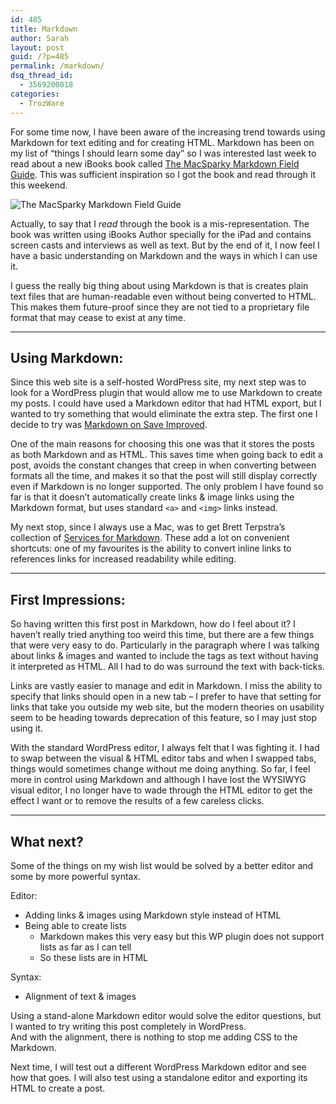 ```yaml
---
id: 485
title: Markdown
author: Sarah
layout: post
guid: /?p=485
permalink: /markdown/
dsq_thread_id:
  - 3569200018
categories:
  - TrozWare
---
```

For some time now, I have been aware of the increasing trend towards using Markdown for text editing and for creating HTML. Markdown has been on my list of &#8220;things I should learn some day&#8221; so I was interested last week to read about a new iBooks book called [The MacSparky Markdown Field Guide][1]. This was sufficient inspiration so I got the book and read through it this weekend.



![The MacSparky Markdown Field Guide][2]

Actually, to say that I *read* through the book is a mis-representation. The book was written using iBooks Author specially for the iPad and contains screen casts and interviews as well as text. But by the end of it, I now feel I have a basic understanding on Markdown and the ways in which I can use it.

I guess the really big thing about using Markdown is that is creates plain text files that are human-readable even without being converted to HTML. This makes them future-proof since they are not tied to a proprietary file format that may cease to exist at any time.

* * *

## Using Markdown:

Since this web site is a self-hosted WordPress site, my next step was to look for a WordPress plugin that would allow me to use Markdown to create my posts. I could have used a Markdown editor that had HTML export, but I wanted to try something that would eliminate the extra step. The first one I decide to try was [Markdown on Save Improved][3].

One of the main reasons for choosing this one was that it stores the posts as both Markdown and as HTML. This saves time when going back to edit a post, avoids the constant changes that creep in when converting between formats all the time, and makes it so that the post will still display correctly even if Markdown is no longer supported. The only problem I have found so far is that it doesn&#8217;t automatically create links & image links using the Markdown format, but uses standard `<a>` and `<img>` links instead.

My next stop, since I always use a Mac, was to get Brett Terpstra&#8217;s collection of [Services for Markdown][4]. These add a lot on convenient shortcuts: one of my favourites is the ability to convert inline links to references links for increased readability while editing.

* * *

## First Impressions:

So having written this first post in Markdown, how do I feel about it? I haven&#8217;t really tried anything too weird this time, but there are a few things that were very easy to do. Particularly in the paragraph where I was talking about links & images and wanted to include the tags as text without having it interpreted as HTML. All I had to do was surround the text with back-ticks.

Links are vastly easier to manage and edit in Markdown. I miss the ability to specify that links should open in a new tab &#8211; I prefer to have that setting for links that take you outside my web site, but the modern theories on usability seem to be heading towards deprecation of this feature, so I may just stop using it.

With the standard WordPress editor, I always felt that I was fighting it. I had to swap between the visual & HTML editor tabs and when I swapped tabs, things would sometimes change without me doing anything. So far, I feel more in control using Markdown and although I have lost the WYSIWYG visual editor, I no longer have to wade through the HTML editor to get the effect I want or to remove the results of a few careless clicks.

* * *

## What next?

Some of the things on my wish list would be solved by a better editor and some by more powerful syntax.

Editor:

  * Adding links &#038; images using Markdown style instead of HTML
  * Being able to create lists 
      * Markdown makes this very easy but this WP plugin does not support lists as far as I can tell
      * So these lists are in HTML

Syntax:

  * Alignment of text &#038; images

Using a stand-alone Markdown editor would solve the editor questions, but I wanted to try writing this post completely in WordPress.  
And with the alignment, there is nothing to stop me adding CSS to the Markdown.

Next time, I will test out a different WordPress Markdown editor and see how that goes. I will also test using a standalone editor and exporting its HTML to create a post.

 [1]: http://macsparky.com/markdown
 [2]: http://static.squarespace.com/static/5008676d84aeae82b8acdd8c/t/5147c7a6e4b0d224b4419401/1363658669971/Markdown%20Cover%20Art%20-%20JPG.jpg?format=500w
 [3]: http://wordpress.org/extend/plugins/markdown-on-save-improved/
 [4]: http://brettterpstra.com/projects/markdown-service-tools/